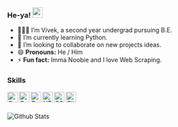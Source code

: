 ### He-ya! <img width="24px" src="https://raw.githubusercontent.com/iampavangandhi/iampavangandhi/master/gifs/Hi.gif" />
- 🙍🏻‍♂️ I’m Vivek, a second year undergrad pursuing B.E.
- 🌱 I’m currently learning Python.
- 👬 I’m looking to collaborate on new projects ideas.
- 😄 **Pronouns:** He / Him
- ⚡ **Fun fact:** Imma Noobie and I love Web Scraping.

### Skills
<img align="left" alt="C" width="24px" src="https://cdn.jsdelivr.net/npm/simple-icons@3.2.0/icons/c.svg" />
<img align="left" alt="C++" width="24px" src="https://cdn.jsdelivr.net/npm/simple-icons@3.6.1/icons/cplusplus.svg" />
<img align="left" alt="Python" width="24px" src="https://cdn.jsdelivr.net/npm/simple-icons@3.6.1/icons/python.svg" />
<img align="left" alt="HTML" width="24px" src="https://cdn.jsdelivr.net/npm/simple-icons@3.6.1/icons/html5.svg" />
<img align="left" alt="CSS" width="24px" src="https://cdn.jsdelivr.net/npm/simple-icons@3.6.1/icons/css3.svg" />
<img align="left" alt="GitHub" width="24px" src="https://cdn.jsdelivr.net/npm/simple-icons@3.6.1/icons/github.svg" />

<br><br>

![Github Stats](https://github-readme-stats.vercel.app/api?username=Vivek-Kolhe&show_icons=true&count_private=true&include_all_commits=true&theme=light)
